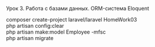 Урок 3. Работа с базами данных. ORM-система Eloquent  

composer create-project laravel/laravel HomeWork03  
php artisan config:clear  
php artisan make:model Employee -mfsc  
php artisan migrate  